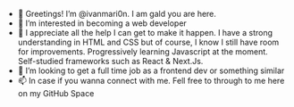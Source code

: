 - 👋 Greetings! I’m @ivanmari0n. I am gald you are here.
- 👀 I’m interested in becoming a web developer
- 🌱 I appreciate all the help I can get to make it happen. I have a strong understanding in HTML and CSS but of course, I know I still have room for improvements. Progressively learning Javascript at the moment. Self-studied frameworks such as React & Next.Js.
- 💞️ I’m looking to get a full time job as a frontend dev or something similar
- 📫 In case if you wanna connect with me. Fell free to through to me here on my GitHub Space
<!---
ivanmari0n/ivanmari0n is a ✨ special ✨ repository because its `README.md` (this file) appears on your GitHub profile.
You can click the Preview link to take a look at your changes.
--->
